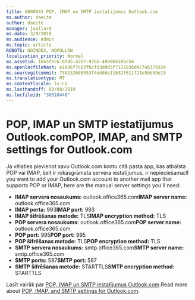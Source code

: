 ```yaml
---
title: 8000043 POP, IMAP un SMTP iestatījumus Outlook.com
ms.author: daeite
author: daeite
manager: joallard
ms.date: 3/8/2019
ms.audience: Admin
ms.topic: article
ROBOTS: NOINDEX, NOFOLLOW
localization_priority: Normal
ms.assetid: 16b5fbc6-6f45-4707-97bb-49a9b610ac56
ms.openlocfilehash: e1686f7c03fbcf83ddd5f7122836d427a6379324
ms.sourcegitcommit: 738132680953f4dd46e11b32f611f21e5bb59e15
ms.translationtype: MT
ms.contentlocale: lv-LV
ms.lasthandoff: 03/08/2019
ms.locfileid: "30510448"
---
```

# <a name="pop-imap-and-smtp-settings-for-outlookcom"></a><span data-ttu-id="9dd64-102">POP, IMAP un SMTP iestatījumus Outlook.com</span><span class="sxs-lookup"><span data-stu-id="9dd64-102">POP, IMAP, and SMTP settings for Outlook.com</span></span>

<span data-ttu-id="9dd64-103">Ja vēlaties pievienot savu Outlook.com kontu citā pasta app, kas atbalsta POP vai IMAP, šeit ir rokasgrāmata servera iestatījumus, ir nepieciešama:</span><span class="sxs-lookup"><span data-stu-id="9dd64-103">If you want to add your Outlook.com account to another mail app that supports POP or IMAP, here are the manual server settings you'll need:</span></span>
  
- <span data-ttu-id="9dd64-104">**IMAP servera nosaukums:** outlook.office365.com</span><span class="sxs-lookup"><span data-stu-id="9dd64-104">**IMAP server name:** outlook.office365.com</span></span> 
- <span data-ttu-id="9dd64-105">**IMAP porta:** 993</span><span class="sxs-lookup"><span data-stu-id="9dd64-105">**IMAP port:** 993</span></span>   
- <span data-ttu-id="9dd64-106">**IMAP šifrēšanas metode:** TLS</span><span class="sxs-lookup"><span data-stu-id="9dd64-106">**IMAP encryption method:** TLS</span></span>   
- <span data-ttu-id="9dd64-107">**POP servera nosaukums:** outlook.office365.com</span><span class="sxs-lookup"><span data-stu-id="9dd64-107">**POP server name:** outlook.office365.com</span></span>  
- <span data-ttu-id="9dd64-108">**POP port:** 995</span><span class="sxs-lookup"><span data-stu-id="9dd64-108">**POP port:** 995</span></span>  
- <span data-ttu-id="9dd64-109">**POP šifrēšanas metode:** TLS</span><span class="sxs-lookup"><span data-stu-id="9dd64-109">**POP encryption method:** TLS</span></span>  
- <span data-ttu-id="9dd64-110">**SMTP servera nosaukums:** smtp.office365.com</span><span class="sxs-lookup"><span data-stu-id="9dd64-110">**SMTP server name:** smtp.office365.com</span></span> 
- <span data-ttu-id="9dd64-111">**SMTP ports:** 587</span><span class="sxs-lookup"><span data-stu-id="9dd64-111">**SMTP port:** 587</span></span> 
- <span data-ttu-id="9dd64-112">**SMTP šifrēšanas metode:** STARTTLS</span><span class="sxs-lookup"><span data-stu-id="9dd64-112">**SMTP encryption method:** STARTTLS</span></span> 

<span data-ttu-id="9dd64-113">Lasīt vairāk par [POP, IMAP un SMTP iestatījumus Outlook.com](https://go.microsoft.com/fwlink/p/?linkid=2001402&amp;clcid=0x409).</span><span class="sxs-lookup"><span data-stu-id="9dd64-113">Read more about [POP, IMAP, and SMTP settings for Outlook.com](https://go.microsoft.com/fwlink/p/?linkid=2001402&amp;clcid=0x409).</span></span>